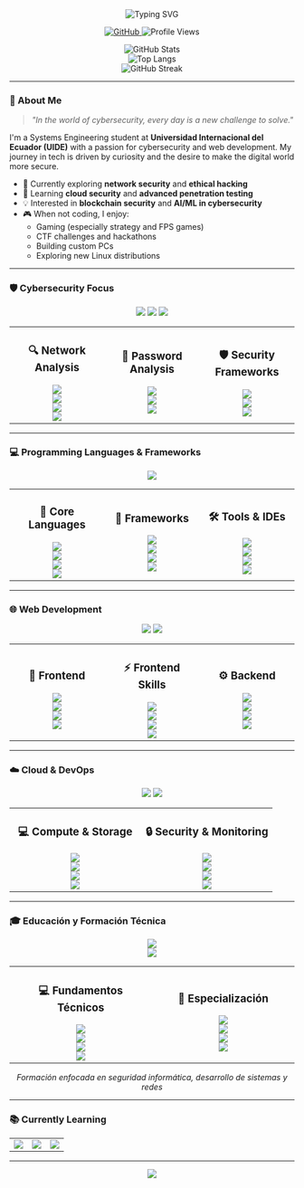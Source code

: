<div align="center">
  <img src="https://readme-typing-svg.demolab.com?font=Fira+Code&weight=600&size=28&duration=4000&pause=1000&color=FF0000&center=true&vCenter=true&width=600&height=100&lines=Hi+there+%F0%9F%91%8B%2C+I'm+Matias;A+Systems+Engineering+Student;Cybersecurity+Enthusiast;Web+Developer;Always+Learning+New+Tech" alt="Typing SVG" />
</div>

<p align="center">
  <a href="https://github.com/mat1520?tab=repositories">
    <img src="https://img.shields.io/badge/GitHub-100000?style=for-the-badge&logo=github&logoColor=white" alt="GitHub"/>
  </a>
  <img src="https://komarev.com/ghpvc/?username=mat1520&color=FF0000&style=flat-square" alt="Profile Views"/>
</p>

<div align="center">
  <img src="https://github-readme-stats.vercel.app/api?username=mat1520&show_icons=true&theme=dark&hide_border=true&count_private=true&include_all_commits=true&hide_rank=true&bg_color=000000&title_color=FF0000&icon_color=FF0000&text_color=FFFFFF" alt="GitHub Stats"/>
  <br/>
  <img src="https://github-readme-stats.vercel.app/api/top-langs/?username=mat1520&layout=compact&theme=dark&hide_border=true&langs_count=8&bg_color=000000&title_color=FF0000&text_color=FFFFFF" alt="Top Langs"/>
  <br/>
  <img src="https://github-readme-streak-stats.herokuapp.com/?user=mat1520&theme=dark&hide_border=true&ring=FF0000&fire=FF0000&currStreakLabel=FF0000&background=000000" alt="GitHub Streak"/>
</div>

---

### 🎯 About Me

> *"In the world of cybersecurity, every day is a new challenge to solve."*

I'm a Systems Engineering student at **Universidad Internacional del Ecuador (UIDE)** with a passion for cybersecurity and web development. My journey in tech is driven by curiosity and the desire to make the digital world more secure.

- 🔭 Currently exploring **network security** and **ethical hacking**
- 🌱 Learning **cloud security** and **advanced penetration testing**
- 💡 Interested in **blockchain security** and **AI/ML in cybersecurity**
- 🎮 When not coding, I enjoy:
  - Gaming (especially strategy and FPS games)
  - CTF challenges and hackathons
  - Building custom PCs
  - Exploring new Linux distributions

---

### 🛡️ Cybersecurity Focus

<div align="center">
  <img src="https://img.shields.io/badge/Security-Tools-FF0000?style=for-the-badge&logo=security&logoColor=white" />
  <img src="https://img.shields.io/badge/Pentesting-Expert-FF0000?style=for-the-badge&logo=pentest&logoColor=white" />
  <img src="https://img.shields.io/badge/Network-Security-FF0000?style=for-the-badge&logo=network&logoColor=white" />
</div>

<table>
  <tr>
    <td align="center" width="33%">
      <h3>🔍 Network Analysis</h3>
      <img src="https://img.shields.io/badge/Wireshark-1679A7?style=for-the-badge&logo=wireshark&logoColor=white" />
      <br/>
      <img src="https://img.shields.io/badge/Nmap-FF0000?style=for-the-badge&logo=nmap&logoColor=white" />
      <br/>
      <img src="https://img.shields.io/badge/Burp_Suite-FF5722?style=for-the-badge&logo=burpsuite&logoColor=white" />
      <br/>
      <img src="https://img.shields.io/badge/Metasploit-FF0000?style=for-the-badge&logo=metasploit&logoColor=white" />
    </td>
    <td align="center" width="33%">
      <h3>🔑 Password Analysis</h3>
      <img src="https://img.shields.io/badge/John_the_Ripper-FF0000?style=for-the-badge&logo=john&logoColor=white" />
      <br/>
      <img src="https://img.shields.io/badge/Hashcat-FF0000?style=for-the-badge&logo=hashcat&logoColor=white" />
      <br/>
      <img src="https://img.shields.io/badge/Hydra-FF0000?style=for-the-badge&logo=hydra&logoColor=white" />
    </td>
    <td align="center" width="33%">
      <h3>🛡️ Security Frameworks</h3>
      <img src="https://img.shields.io/badge/OWASP-FF0000?style=for-the-badge&logo=owasp&logoColor=white" />
      <br/>
      <img src="https://img.shields.io/badge/CVE-FF0000?style=for-the-badge&logo=cve&logoColor=white" />
      <br/>
      <img src="https://img.shields.io/badge/Kali_Linux-557C94?style=for-the-badge&logo=kali-linux&logoColor=white" />
    </td>
  </tr>
</table>

---

### 💻 Programming Languages & Frameworks

<div align="center">
  <img src="https://img.shields.io/badge/Core-Languages-FF0000?style=for-the-badge&logoColor=white" />
</div>

<table>
  <tr>
    <td align="center" width="33%">
      <h3>🎯 Core Languages</h3>
      <img src="https://img.shields.io/badge/Java-ED8B00?style=for-the-badge&logo=openjdk&logoColor=white" />
      <br/>
      <img src="https://img.shields.io/badge/C%23-239120?style=for-the-badge&logo=c-sharp&logoColor=white" />
      <br/>
      <img src="https://img.shields.io/badge/PHP-777BB4?style=for-the-badge&logo=php&logoColor=white" />
      <br/>
      <img src="https://img.shields.io/badge/Python-3776AB?style=for-the-badge&logo=python&logoColor=white" />
    </td>
    <td align="center" width="33%">
      <h3>🚀 Frameworks</h3>
      <img src="https://img.shields.io/badge/.NET-512BD4?style=for-the-badge&logo=dotnet&logoColor=white" />
      <br/>
      <img src="https://img.shields.io/badge/Spring-6DB33F?style=for-the-badge&logo=spring&logoColor=white" />
      <br/>
      <img src="https://img.shields.io/badge/Laravel-FF2D20?style=for-the-badge&logo=laravel&logoColor=white" />
      <br/>
      <img src="https://img.shields.io/badge/Django-092E20?style=for-the-badge&logo=django&logoColor=white" />
    </td>
    <td align="center" width="33%">
      <h3>🛠️ Tools & IDEs</h3>
      <img src="https://img.shields.io/badge/Visual_Studio-5C2D91?style=for-the-badge&logo=visual%20studio&logoColor=white" />
      <br/>
      <img src="https://img.shields.io/badge/Eclipse-2C2255?style=for-the-badge&logo=eclipse&logoColor=white" />
      <br/>
      <img src="https://img.shields.io/badge/PHPStorm-000000?style=for-the-badge&logo=phpstorm&logoColor=white" />
      <br/>
      <img src="https://img.shields.io/badge/PyCharm-000000?style=for-the-badge&logo=pycharm&logoColor=white" />
    </td>
  </tr>
</table>

---

### 🌐 Web Development

<div align="center">
  <img src="https://img.shields.io/badge/Web-Development-FF0000?style=for-the-badge&logo=web&logoColor=white" />
  <img src="https://img.shields.io/badge/Full_Stack-FF0000?style=for-the-badge&logo=fullstack&logoColor=white" />
</div>

<table>
  <tr>
    <td align="center" width="33%">
      <h3>🎨 Frontend</h3>
      <img src="https://img.shields.io/badge/React-20232A?style=for-the-badge&logo=react&logoColor=61DAFB" />
      <br/>
      <img src="https://img.shields.io/badge/Vue.js-35495E?style=for-the-badge&logo=vue.js&logoColor=4FC08D" />
      <br/>
      <img src="https://img.shields.io/badge/Angular-DD0031?style=for-the-badge&logo=angular&logoColor=white" />
      <br/>
      <img src="https://img.shields.io/badge/Bootstrap-563D7C?style=for-the-badge&logo=bootstrap&logoColor=white" />
    </td>
    <td align="center" width="33%">
      <h3>⚡ Frontend Skills</h3>
      <img src="https://img.shields.io/badge/HTML5-E34F26?style=for-the-badge&logo=html5&logoColor=white" />
      <br/>
      <img src="https://img.shields.io/badge/CSS3-1572B6?style=for-the-badge&logo=css3&logoColor=white" />
      <br/>
      <img src="https://img.shields.io/badge/JavaScript-F7DF1E?style=for-the-badge&logo=javascript&logoColor=black" />
      <br/>
      <img src="https://img.shields.io/badge/TypeScript-007ACC?style=for-the-badge&logo=typescript&logoColor=white" />
    </td>
    <td align="center" width="33%">
      <h3>⚙️ Backend</h3>
      <img src="https://img.shields.io/badge/Node.js-43853D?style=for-the-badge&logo=node.js&logoColor=white" />
      <br/>
      <img src="https://img.shields.io/badge/Express.js-000000?style=for-the-badge&logo=express&logoColor=white" />
      <br/>
      <img src="https://img.shields.io/badge/Flask-000000?style=for-the-badge&logo=flask&logoColor=white" />
      <br/>
      <img src="https://img.shields.io/badge/FastAPI-009688?style=for-the-badge&logo=fastapi&logoColor=white" />
    </td>
  </tr>
</table>

---

### ☁️ Cloud & DevOps

<div align="center">
  <img src="https://img.shields.io/badge/AWS-232F3E?style=for-the-badge&logo=amazon-aws&logoColor=white" />
  <img src="https://img.shields.io/badge/DevOps-FF0000?style=for-the-badge&logo=devops&logoColor=white" />
</div>

<table>
  <tr>
    <td align="center" width="50%">
      <h3>💻 Compute & Storage</h3>
      <img src="https://img.shields.io/badge/EC2-FF9900?style=for-the-badge&logo=amazon-ec2&logoColor=white" />
      <br/>
      <img src="https://img.shields.io/badge/S3-569A31?style=for-the-badge&logo=amazon-s3&logoColor=white" />
      <br/>
      <img src="https://img.shields.io/badge/Lambda-FF9900?style=for-the-badge&logo=aws-lambda&logoColor=white" />
      <br/>
      <img src="https://img.shields.io/badge/ECS-FF9900?style=for-the-badge&logo=amazon-ecs&logoColor=white" />
    </td>
    <td align="center" width="50%">
      <h3>🔒 Security & Monitoring</h3>
      <img src="https://img.shields.io/badge/IAM-FF9900?style=for-the-badge&logo=aws-iam&logoColor=white" />
      <br/>
      <img src="https://img.shields.io/badge/CloudWatch-FF9900?style=for-the-badge&logo=amazon-cloudwatch&logoColor=white" />
      <br/>
      <img src="https://img.shields.io/badge/WAF-FF9900?style=for-the-badge&logo=aws-waf&logoColor=white" />
      <br/>
      <img src="https://img.shields.io/badge/Shield-FF9900?style=for-the-badge&logo=aws-shield&logoColor=white" />
    </td>
  </tr>
</table>

---

### 🎓 Educación y Formación Técnica

<div align="center">
  <img src="https://img.shields.io/badge/Universidad_Internacional_del_Ecuador-FF0000?style=for-the-badge&logoColor=white" />
  <br/>
  <img src="https://img.shields.io/badge/Ingeniería_en_Sistemas-000000?style=for-the-badge&logoColor=white" />
</div>

<table>
  <tr>
    <td align="center" width="50%">
      <h3>💻 Fundamentos Técnicos</h3>
      <img src="https://img.shields.io/badge/Lógica_de_Programación-FF0000?style=for-the-badge&logoColor=white" />
      <br/>
      <img src="https://img.shields.io/badge/Arquitectura_de_Computadoras-FF0000?style=for-the-badge&logoColor=white" />
      <br/>
      <img src="https://img.shields.io/badge/Sistemas_Operativos-FF0000?style=for-the-badge&logoColor=white" />
      <br/>
      <img src="https://img.shields.io/badge/UNIX_Systems-FF0000?style=for-the-badge&logoColor=white" />
    </td>
    <td align="center" width="50%">
      <h3>🔧 Especialización</h3>
      <img src="https://img.shields.io/badge/Programación_Estructurada-FF0000?style=for-the-badge&logoColor=white" />
      <br/>
      <img src="https://img.shields.io/badge/Redes_de_Datos-FF0000?style=for-the-badge&logoColor=white" />
      <br/>
      <img src="https://img.shields.io/badge/Bases_de_Datos-FF0000?style=for-the-badge&logoColor=white" />
      <br/>
      <img src="https://img.shields.io/badge/Sistemas_Tecnológicos-FF0000?style=for-the-badge&logoColor=white" />
    </td>
  </tr>
</table>

<div align="center">
  <i>Formación enfocada en seguridad informática, desarrollo de sistemas y redes</i>
</div>

---

### 📚 Currently Learning

<div align="center">
  <table>
    <tr>
      <td align="center">
        <img src="https://img.shields.io/badge/AWS_Cloud_Practitioner-FF9900?style=for-the-badge&logo=amazon-aws&logoColor=white" />
      </td>
      <td align="center">
        <img src="https://img.shields.io/badge/Advanced_Security-FF0000?style=for-the-badge&logo=security&logoColor=white" />
      </td>
      <td align="center">
        <img src="https://img.shields.io/badge/Blockchain_Security-FF0000?style=for-the-badge&logo=blockchain&logoColor=white" />
      </td>
    </tr>
  </table>
</div>

---

<div align="center">
  <img src="https://capsule-render.vercel.app/api?type=waving&color=FF0000&height=100&section=footer"/>
</div>
